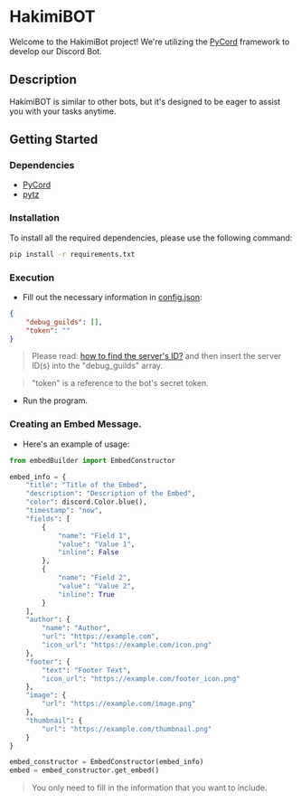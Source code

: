 # HakimiBOT

Welcome to the HakimiBot project! We're utilizing the [PyCord](https://pycord.dev/) framework to develop our Discord Bot.

## Description

HakimiBOT is similar to other bots, but it's designed to be eager to assist you with your tasks anytime.

## Getting Started

### Dependencies

- [PyCord](https://pycord.dev/)
- [pytz](https://pythonhosted.org/pytz/)

### Installation

To install all the required dependencies, please use the following command:

```bash
pip install -r requirements.txt
```

### Execution
* Fill out the necessary information in [config.json](config.json):
```json
{
    "debug_guilds": [], 
    "token": ""
}
```

> Please read: [how to find the server's ID?](https://www.alphr.com/discord-find-server-id/) and then insert the server ID(s) into the "debug_guilds" array.

> "token" is a reference to the bot's secret token.

* Run the program.

### Creating an Embed Message.

* Here's an example of usage:

```python 
from embedBuilder import EmbedConstructor

embed_info = {
    "title": "Title of the Embed",
    "description": "Description of the Embed",
    "color": discord.Color.blue(),
    "timestamp": "now",
    "fields": [
        {
            "name": "Field 1",
            "value": "Value 1",
            "inline": False
        },
        {
            "name": "Field 2",
            "value": "Value 2",
            "inline": True
        }
    ],
    "author": {
        "name": "Author",
        "url": "https://example.com",
        "icon_url": "https://example.com/icon.png"
    },
    "footer": {
        "text": "Footer Text",
        "icon_url": "https://example.com/footer_icon.png"
    },
    "image": {
        "url": "https://example.com/image.png"
    },
    "thumbnail": {
        "url": "https://example.com/thumbnail.png"
    }
}

embed_constructor = EmbedConstructor(embed_info)
embed = embed_constructor.get_embed()

```
> You only need to fill in the information that you want to include.

